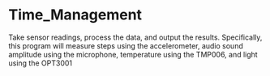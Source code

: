 # Time_Management
 Take sensor readings, process the data, and output the results.  Specifically, this program will measure steps using the accelerometer, audio sound amplitude using the microphone, temperature using the TMP006, and light using the OPT3001
